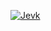 [![Jevk](https://github-readme-stats.vercel.app/api?username=jevk&show_icons=true&theme=transparent)](https://github.com/anuraghazra/github-readme-stats)
